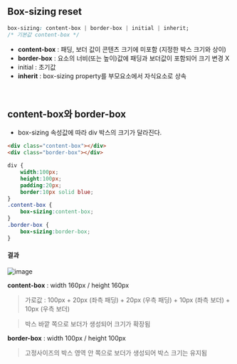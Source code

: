 
## Box-sizing reset
```css
box-sizing: content-box | border-box | initial | inherit;
/* 기본값 content-box */
```

- **content-box** : 패딩, 보더 값이 콘텐츠 크기에 미포함 (지정한 박스 크기와 상이)
- **border-box** :  요소의 너비(또는 높이)값에 패딩과 보더값이 포함되어 크기 변경 X
- initial : 초기값
- **inherit** : box-sizing property를 부모요소에서 자식요소로 상속

<br>

## content-box와 border-box
- box-sizing 속성값에 따라 div 박스의 크기가 달라진다.
```html
<div class="content-box"></div>
<div class="border-box"></div>
```
```css
div {
	width:100px;
	height:100px;
	padding:20px;
	border:10px solid blue;
}
.content-box {
	box-sizing:content-box;
}
.border-box {
	box-sizing:border-box;
}
```

#### 결과
![image](https://user-images.githubusercontent.com/47467774/117139112-d3a7b980-ade6-11eb-9f6f-ede912798e2c.png)

**content-box** : width 160px / height 160px
> 가로값 : 100px  + 20px (좌측 패딩) + 20px (우측 패딩) + 10px (좌측 보더) + 10px (우측 보더)
> 


> 박스 바깥 쪽으로 보더가 생성되어 크기가 확장됨

 **border-box** : width 100px / height 100px
> 고정사이즈의 박스 영역 안 쪽으로 보더가 생성되어 박스 크기는 유지됨
